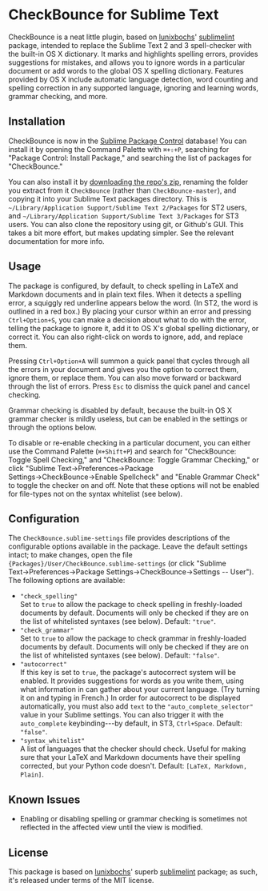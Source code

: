 # CheckBounce for Sublime Text
CheckBounce is a neat little plugin, based on [lunixbochs](https://github.com/lunixbochs/)' [sublimelint](https://github.com/lunixbochs/sublimelint) package, intended to replace the Sublime Text 2 and 3 spell-checker with the built-in OS X dictionary. It marks and highlights spelling errors, provides suggestions for mistakes, and allows you to ignore words in a particular document or add words to the global OS X spelling dictionary. Features provided by OS X include automatic language detection, word counting and spelling correction in any supported language, ignoring and learning words, grammar checking, and more.

## Installation
CheckBounce is now in the [Sublime Package Control](http://wbond.net/sublime_packages/package_control/installation) database! You can install it by opening the Command Palette with `⌘+⇧+P`, searching for "Package Control: Install Package," and searching the list of packages for "CheckBounce."

You can also install it by [downloading the repo's zip](https://github.com/phyllisstein/CheckBounce/archive/master.zip), renaming the folder you extract from it `CheckBounce` (rather than `CheckBounce-master`), and copying it into your Sublime Text packages directory. This is `~/Library/Application Support/Sublime Text 2/Packages` for ST2 users, and `~/Library/Application Support/Sublime Text 3/Packages` for ST3 users. You can also clone the repository using git, or Github's GUI. This takes a bit more effort, but makes updating simpler. See the relevant documentation for more info.

## Usage
The package is configured, by default, to check spelling in LaTeX and Markdown documents and in plain text files. When it detects a spelling error, a squiggly red underline appears below the word. (In ST2, the word is outlined in a red box.) By placing your cursor within an error and pressing `Ctrl+Option+S`, you can make a decision about what to do with the error, telling the package to ignore it, add it to OS X's global spelling dictionary, or correct it. You can also right-click on words to ignore, add, and replace them.

Pressing `Ctrl+Option+A` will summon a quick panel that cycles through all the errors in your document and gives you the option to correct them, ignore them, or replace them. You can also move forward or backward through the list of errors. Press `Esc` to dismiss the quick panel and cancel checking.

Grammar checking is disabled by default, because the built-in OS X grammar checker is mildly useless, but can be enabled in the settings or through the options below.

To disable or re-enable checking in a particular document, you can either use the Command Palette (`⌘+Shift+P`) and search for "CheckBounce: Toggle Spell Checking," and "CheckBounce: Toggle Grammar Checking," or click "Sublime Text→Preferences→Package Settings→CheckBounce→Enable Spellcheck" and "Enable Grammar Check" to toggle the checker on and off. Note that these options will not be enabled for file-types not on the syntax whitelist (see below).

## Configuration
The `CheckBounce.sublime-settings` file provides descriptions of the configurable options available in the package. Leave the default settings intact; to make changes, open the file `{Packages}/User/CheckBounce.sublime-settings` (or click "Sublime Text→Preferences→Package Settings→CheckBounce→Settings -- User"). The following options are available:

* `"check_spelling"`  
    Set to `true` to allow the package to check spelling in freshly-loaded documents by default. Documents will only be checked if they are on the list of whitelisted syntaxes (see below). Default: `"true"`.
* `"check_grammar"`  
    Set to `true` to allow the package to check grammar in freshly-loaded documents by default. Documents will only be checked if they are on the list of whitelisted syntaxes (see below). Default: `"false"`.
* `"autocorrect"`  
    If this key is set to `true`, the package's autocorrect system will be enabled. It provides suggestions for words as you write them, using what information in can gather about your current language. (Try turning it on and typing in French.) In order for autocorrect to be displayed automatically, you must also add `text` to the `"auto_complete_selector"` value in your Sublime settings. You can also trigger it with the `auto_complete` keybinding---by default, in ST3, `Ctrl+Space`. Default: `"false"`.
* `"syntax_whitelist"`  
    A list of languages that the checker should check. Useful for making sure that your LaTeX and Markdown documents have their spelling corrected, but your Python code doesn't. Default: `[LaTeX, Markdown, Plain]`.

## Known Issues
* Enabling or disabling spelling or grammar checking is sometimes not reflected in the affected view until the view is modified.

## License
This package is based on [lunixbochs](https://github.com/lunixbochs/)' superb [sublimelint](https://github.com/lunixbochs/sublimelint) package; as such, it's released under terms of the MIT license.
